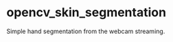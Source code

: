 opencv_skin_segmentation
========================

Simple hand segmentation from the webcam streaming.
